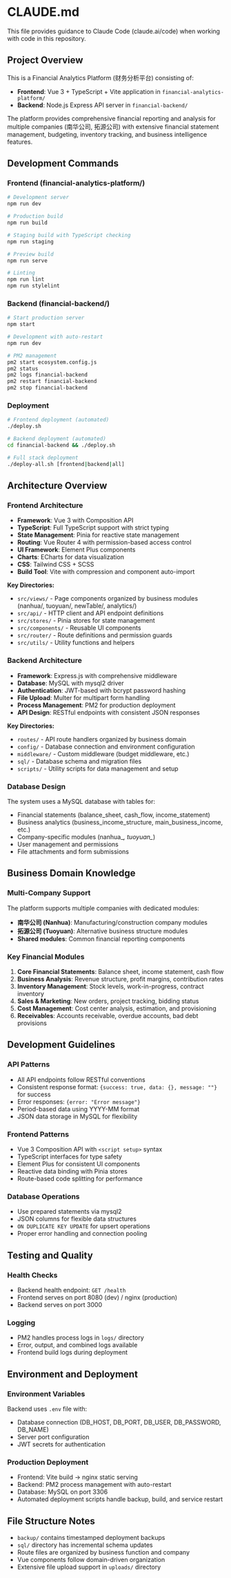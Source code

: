 # CLAUDE.md

This file provides guidance to Claude Code (claude.ai/code) when working with code in this repository.

## Project Overview

This is a Financial Analytics Platform (财务分析平台) consisting of:
- **Frontend**: Vue 3 + TypeScript + Vite application in `financial-analytics-platform/`
- **Backend**: Node.js Express API server in `financial-backend/`

The platform provides comprehensive financial reporting and analysis for multiple companies (南华公司, 拓源公司) with extensive financial statement management, budgeting, inventory tracking, and business intelligence features.

## Development Commands

### Frontend (financial-analytics-platform/)
```bash
# Development server
npm run dev

# Production build
npm run build

# Staging build with TypeScript checking
npm run staging

# Preview build
npm run serve

# Linting
npm run lint
npm run stylelint
```

### Backend (financial-backend/)
```bash
# Start production server
npm start

# Development with auto-restart
npm run dev

# PM2 management
pm2 start ecosystem.config.js
pm2 status
pm2 logs financial-backend
pm2 restart financial-backend
pm2 stop financial-backend
```

### Deployment
```bash
# Frontend deployment (automated)
./deploy.sh

# Backend deployment (automated)
cd financial-backend && ./deploy.sh

# Full stack deployment
./deploy-all.sh [frontend|backend|all]
```

## Architecture Overview

### Frontend Architecture
- **Framework**: Vue 3 with Composition API
- **TypeScript**: Full TypeScript support with strict typing
- **State Management**: Pinia for reactive state management
- **Routing**: Vue Router 4 with permission-based access control
- **UI Framework**: Element Plus components
- **Charts**: ECharts for data visualization
- **CSS**: Tailwind CSS + SCSS
- **Build Tool**: Vite with compression and component auto-import

**Key Directories:**
- `src/views/` - Page components organized by business modules (nanhua/, tuoyuan/, newTable/, analytics/)
- `src/api/` - HTTP client and API endpoint definitions
- `src/stores/` - Pinia stores for state management
- `src/components/` - Reusable UI components
- `src/router/` - Route definitions and permission guards
- `src/utils/` - Utility functions and helpers

### Backend Architecture
- **Framework**: Express.js with comprehensive middleware
- **Database**: MySQL with mysql2 driver
- **Authentication**: JWT-based with bcrypt password hashing
- **File Upload**: Multer for multipart form handling
- **Process Management**: PM2 for production deployment
- **API Design**: RESTful endpoints with consistent JSON responses

**Key Directories:**
- `routes/` - API route handlers organized by business domain
- `config/` - Database connection and environment configuration
- `middleware/` - Custom middleware (budget middleware, etc.)
- `sql/` - Database schema and migration files
- `scripts/` - Utility scripts for data management and setup

### Database Design
The system uses a MySQL database with tables for:
- Financial statements (balance_sheet, cash_flow, income_statement)
- Business analytics (business_income_structure, main_business_income, etc.)
- Company-specific modules (nanhua_*, tuoyuan_*)
- User management and permissions
- File attachments and form submissions

## Business Domain Knowledge

### Multi-Company Support
The platform supports multiple companies with dedicated modules:
- **南华公司 (Nanhua)**: Manufacturing/construction company modules
- **拓源公司 (Tuoyuan)**: Alternative business structure modules
- **Shared modules**: Common financial reporting components

### Key Financial Modules
1. **Core Financial Statements**: Balance sheet, income statement, cash flow
2. **Business Analysis**: Revenue structure, profit margins, contribution rates
3. **Inventory Management**: Stock levels, work-in-progress, contract inventory
4. **Sales & Marketing**: New orders, project tracking, bidding status
5. **Cost Management**: Cost center analysis, estimation, and provisioning
6. **Receivables**: Accounts receivable, overdue accounts, bad debt provisions

## Development Guidelines

### API Patterns
- All API endpoints follow RESTful conventions
- Consistent response format: `{success: true, data: {}, message: ""}` for success
- Error responses: `{error: "Error message"}`
- Period-based data using YYYY-MM format
- JSON data storage in MySQL for flexibility

### Frontend Patterns
- Vue 3 Composition API with `<script setup>` syntax
- TypeScript interfaces for type safety
- Element Plus for consistent UI components
- Reactive data binding with Pinia stores
- Route-based code splitting for performance

### Database Operations
- Use prepared statements via mysql2
- JSON columns for flexible data structures
- `ON DUPLICATE KEY UPDATE` for upsert operations
- Proper error handling and connection pooling

## Testing and Quality

### Health Checks
- Backend health endpoint: `GET /health`
- Frontend serves on port 8080 (dev) / nginx (production)
- Backend serves on port 3000

### Logging
- PM2 handles process logs in `logs/` directory
- Error, output, and combined logs available
- Frontend build logs during deployment

## Environment and Deployment

### Environment Variables
Backend uses `.env` file with:
- Database connection (DB_HOST, DB_PORT, DB_USER, DB_PASSWORD, DB_NAME)
- Server port configuration
- JWT secrets for authentication

### Production Deployment
- Frontend: Vite build → nginx static serving
- Backend: PM2 process management with auto-restart
- Database: MySQL on port 3306
- Automated deployment scripts handle backup, build, and service restart

## File Structure Notes

- `backup/` contains timestamped deployment backups
- `sql/` directory has incremental schema updates
- Route files are organized by business function and company
- Vue components follow domain-driven organization
- Extensive file upload support in `uploads/` directory
